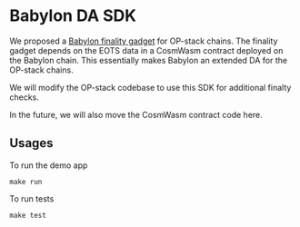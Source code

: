 # Babylon DA SDK

We proposed a [Babylon finality gadget](https://github.com/ethereum-optimism/specs/discussions/218) for OP-stack chains. The finality gadget depends on the EOTS data in a CosmWasm contract deployed on the Babylon chain. This essentially makes Babylon an extended DA for the OP-stack chains.

We will modify the OP-stack codebase to use this SDK for additional finalty checks.

In the future, we will also move the CosmWasm contract code here.

## Usages

To run the demo app
```
make run
```

To run tests
```
make test
```